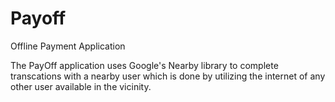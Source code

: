 # Payoff
Offline Payment Application

The PayOff application uses Google's Nearby library to complete transcations with a nearby user which 
is done by utilizing the internet of any other user available in the vicinity.
